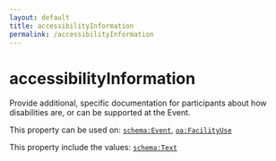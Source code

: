```yaml
---
layout: default
title: accessibilityInformation
permalink: /accessibilityInformation
---
```


# accessibilityInformation
Provide additional, specific documentation for participants about how disabilities are, or can be supported at the Event.

This property can be used on: [`schema:Event`](https://schema.org/Event), [`oa:FacilityUse`](https://openactive.io/FacilityUse)

This property include the values: [`schema:Text`](https://schema.org/Text)
